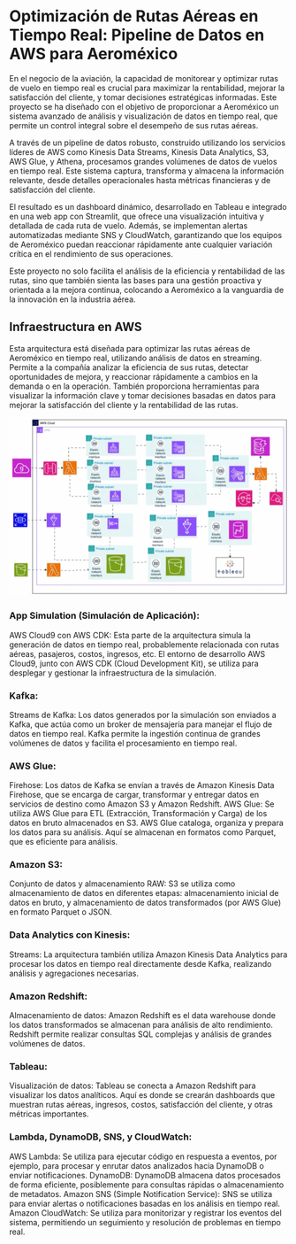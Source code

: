 # Optimización de Rutas Aéreas en Tiempo Real: Pipeline de Datos en AWS para Aeroméxico

En el negocio de la aviación, la capacidad de monitorear y optimizar rutas de vuelo en tiempo real es crucial para maximizar la rentabilidad, mejorar la satisfacción del cliente, y tomar decisiones estratégicas informadas. Este proyecto se ha diseñado con el objetivo de proporcionar a Aeroméxico un sistema avanzado de análisis y visualización de datos en tiempo real, que permite un control integral sobre el desempeño de sus rutas aéreas.

A través de un pipeline de datos robusto, construido utilizando los servicios líderes de AWS como Kinesis Data Streams, Kinesis Data Analytics, S3, AWS Glue, y Athena, procesamos grandes volúmenes de datos de vuelos en tiempo real. Este sistema captura, transforma y almacena la información relevante, desde detalles operacionales hasta métricas financieras y de satisfacción del cliente.

El resultado es un dashboard dinámico, desarrollado en Tableau e integrado en una web app con Streamlit, que ofrece una visualización intuitiva y detallada de cada ruta de vuelo. Además, se implementan alertas automatizadas mediante SNS y CloudWatch, garantizando que los equipos de Aeroméxico puedan reaccionar rápidamente ante cualquier variación crítica en el rendimiento de sus operaciones.

Este proyecto no solo facilita el análisis de la eficiencia y rentabilidad de las rutas, sino que también sienta las bases para una gestión proactiva y orientada a la mejora continua, colocando a Aeroméxico a la vanguardia de la innovación en la industria aérea.


## Infraestructura en AWS

Esta arquitectura está diseñada para optimizar las rutas aéreas de Aeroméxico en tiempo real, utilizando análisis de datos en streaming. Permite a la compañía analizar la eficiencia de sus rutas, detectar oportunidades de mejora, y reaccionar rápidamente a cambios en la demanda o en la operación. También proporciona herramientas para visualizar la información clave y tomar decisiones basadas en datos para mejorar la satisfacción del cliente y la rentabilidad de las rutas.

<img src='https://github.com/diegovillatoromx/aeromexico-flight-insights/blob/main/aeromexico-pipeline.gif' alt="architecture_diagram">

### App Simulation (Simulación de Aplicación):

AWS Cloud9 con AWS CDK: Esta parte de la arquitectura simula la generación de datos en tiempo real, probablemente relacionada con rutas aéreas, pasajeros, costos, ingresos, etc. El entorno de desarrollo AWS Cloud9, junto con AWS CDK (Cloud Development Kit), se utiliza para desplegar y gestionar la infraestructura de la simulación.

### Kafka:

Streams de Kafka: Los datos generados por la simulación son enviados a Kafka, que actúa como un broker de mensajería para manejar el flujo de datos en tiempo real. Kafka permite la ingestión continua de grandes volúmenes de datos y facilita el procesamiento en tiempo real.

### AWS Glue:
Firehose: Los datos de Kafka se envían a través de Amazon Kinesis Data Firehose, que se encarga de cargar, transformar y entregar datos en servicios de destino como Amazon S3 y Amazon Redshift.
AWS Glue: Se utiliza AWS Glue para ETL (Extracción, Transformación y Carga) de los datos en bruto almacenados en S3. AWS Glue cataloga, organiza y prepara los datos para su análisis. Aquí se almacenan en formatos como Parquet, que es eficiente para análisis.

### Amazon S3:

Conjunto de datos y almacenamiento RAW: S3 se utiliza como almacenamiento de datos en diferentes etapas: almacenamiento inicial de datos en bruto, y almacenamiento de datos transformados (por AWS Glue) en formato Parquet o JSON.

### Data Analytics con Kinesis:

Streams: La arquitectura también utiliza Amazon Kinesis Data Analytics para procesar los datos en tiempo real directamente desde Kafka, realizando análisis y agregaciones necesarias.

### Amazon Redshift:

Almacenamiento de datos: Amazon Redshift es el data warehouse donde los datos transformados se almacenan para análisis de alto rendimiento. Redshift permite realizar consultas SQL complejas y análisis de grandes volúmenes de datos.

### Tableau:

Visualización de datos: Tableau se conecta a Amazon Redshift para visualizar los datos analíticos. Aquí es donde se crearán dashboards que muestran rutas aéreas, ingresos, costos, satisfacción del cliente, y otras métricas importantes.

### Lambda, DynamoDB, SNS, y CloudWatch:

AWS Lambda: Se utiliza para ejecutar código en respuesta a eventos, por ejemplo, para procesar y enrutar datos analizados hacia DynamoDB o enviar notificaciones.
DynamoDB: DynamoDB almacena datos procesados de forma eficiente, posiblemente para consultas rápidas o almacenamiento de metadatos.
Amazon SNS (Simple Notification Service): SNS se utiliza para enviar alertas o notificaciones basadas en los análisis en tiempo real.
Amazon CloudWatch: Se utiliza para monitorizar y registrar los eventos del sistema, permitiendo un seguimiento y resolución de problemas en tiempo real.






